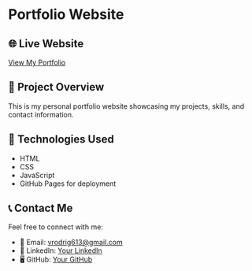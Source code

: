 # Portfolio Website  

## 🌐 Live Website  
[View My Portfolio](https://github.com/vrodrig613/MyPortfolio_Site.git)  

## 📌 Project Overview  
This is my personal portfolio website showcasing my projects, skills, and contact information.  

## 🔧 Technologies Used  
- HTML  
- CSS  
- JavaScript  
- GitHub Pages for deployment  

## 📞 Contact Me  
Feel free to connect with me:  
- 📧 Email: vrodrig613@gmail.com  
- 🔗 LinkedIn: [Your LinkedIn](https://linkedin.com/in/vicente-rodriguez-mis)  
- 🖥️ GitHub: [Your GitHub](https://github.com/vrodrig613)  
